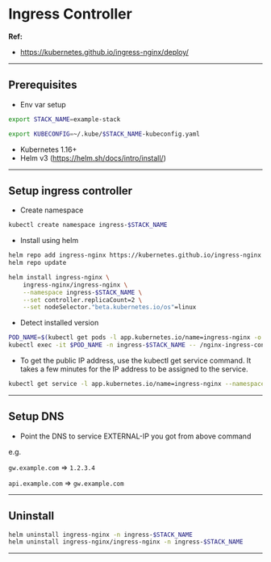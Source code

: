 # Ingress Controller

**Ref:**
- https://kubernetes.github.io/ingress-nginx/deploy/


-------------


## Prerequisites

- Env var setup

```bash
export STACK_NAME=example-stack

export KUBECONFIG=~/.kube/$STACK_NAME-kubeconfig.yaml
```

- Kubernetes 1.16+
- Helm v3 (https://helm.sh/docs/intro/install/)


-------------


## Setup ingress controller

- Create namespace

```bash
kubectl create namespace ingress-$STACK_NAME
```

- Install using helm

```bash
helm repo add ingress-nginx https://kubernetes.github.io/ingress-nginx
helm repo update

helm install ingress-nginx \
    ingress-nginx/ingress-nginx \
    --namespace ingress-$STACK_NAME \
    --set controller.replicaCount=2 \
    --set nodeSelector."beta.kubernetes.io/os"=linux
```

- Detect installed version

```bash
POD_NAME=$(kubectl get pods -l app.kubernetes.io/name=ingress-nginx -o jsonpath='{.items[0].metadata.name}' -n ingress-$STACK_NAME)
kubectl exec -it $POD_NAME -n ingress-$STACK_NAME -- /nginx-ingress-controller --version
```

- To get the public IP address, use the kubectl get service command. It takes a few minutes for the IP address to be assigned to the service.

```bash
kubectl get service -l app.kubernetes.io/name=ingress-nginx --namespace ingress-$STACK_NAME
```


-------------


## Setup DNS

- Point the DNS to service EXTERNAL-IP you got from above command

e.g.

`gw.example.com` =>  `1.2.3.4`

`api.example.com` =>  `gw.example.com`


------------------------


## Uninstall

```bash
helm uninstall ingress-nginx -n ingress-$STACK_NAME
helm uninstall ingress-nginx/ingress-nginx -n ingress-$STACK_NAME
```


------------------------

